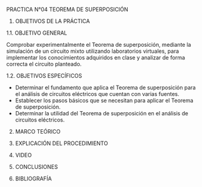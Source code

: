 PRACTICA N°04 TEOREMA DE SUPERPOSICIÓN
1. OBJETIVOS DE LA PRÁCTICA

1.1. OBJETIVO GENERAL

Comprobar experimentalmente el Teorema de superposición, mediante la simulación de un circuito mixto utilizando laboratorios virtuales, para implementar los conocimientos adquiridos en clase y analizar de forma correcta el circuito planteado.

1.2. OBJETIVOS ESPECÍFICOS

- Determinar el fundamento que aplica el Teorema de superposición para el análisis de circuitos eléctricos que cuentan con varias fuentes.
- Establecer los pasos básicos que se necesitan para aplicar el Teorema de superposición.
- Determinar la utilidad del Teorema de superposición en el análisis de circuitos eléctricos.

2. MARCO TEÓRICO

3. EXPLICACIÓN DEL PROCEDIMIENTO

4. VIDEO

5. CONCLUSIONES

6. BIBLIOGRAFÍA
